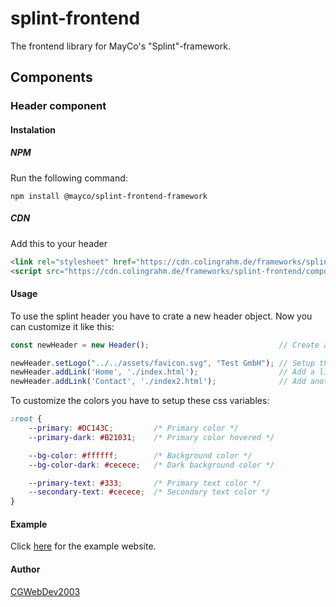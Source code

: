 # splint-frontend
The frontend library for MayCo's "Splint"-framework.

## Components

### Header component

#### Instalation

##### NPM
Run the following command:
```
npm install @mayco/splint-frontend-framework
```

##### CDN
Add this to your header

```html
<link rel="stylesheet" href="https://cdn.colingrahm.de/frameworks/splint-frontend/components/header/header_1_0_0/header.min.css">
<script src="https://cdn.colingrahm.de/frameworks/splint-frontend/components/header/header_1_0_0/header.min.js"></script> 
```

#### Usage
To use the splint header you have to crate a new header object. Now you can customize it like this:

```javascript
const newHeader = new Header();                             // Create a new header

newHeader.setLogo("../../assets/favicon.svg", "Test GmbH"); // Setup the icon
newHeader.addLink('Home', './index.html');                  // Add a link to nav
newHeader.addLink('Contact', './index2.html');              // Add another link to nav
```

To customize the colors you have to setup these css variables:

```css
:root {
    --primary: #DC143C;         /* Primary color */
    --primary-dark: #B21031;    /* Primary color hovered */

    --bg-color: #ffffff;        /* Background color */
    --bg-color-dark: #cecece;   /* Dark background color */

    --primary-text: #333;       /* Primary text color */
    --secondary-text: #cecece;  /* Secondary text color */
}
```

#### Example
Click [here]() for the example website.

#### Author
[CGWebDev2003](https://github.com/CGWebDev2003)
